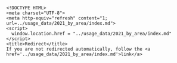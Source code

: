    <!DOCTYPE HTML>
    <meta charset="UTF-8">
    <meta http-equiv="refresh" content="1; url=../usage_data/2021_by_area/index.md">
    <script>
      window.location.href = "../usage_data/2021_by_area/index.md"
    </script>
    <title>Redirect</title>
    If you are not redirected automatically, follow the <a href='../usage_data/2021_by_area/index.md'>link</a>